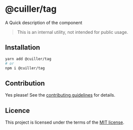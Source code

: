 # @cuiller/tag

A Quick description of the component

> This is an internal utility, not intended for public usage.

## Installation

```sh
yarn add @cuiller/tag
# or
npm i @cuiller/tag
```

## Contribution

Yes please! See the
[contributing guidelines](https://github.com/congenial-spoon/cdk/blob/master/CONTRIBUTING.md)
for details.

## Licence

This project is licensed under the terms of the
[MIT license](https://github.com/congenial-spoon/cdk/blob/main/LICENSE).